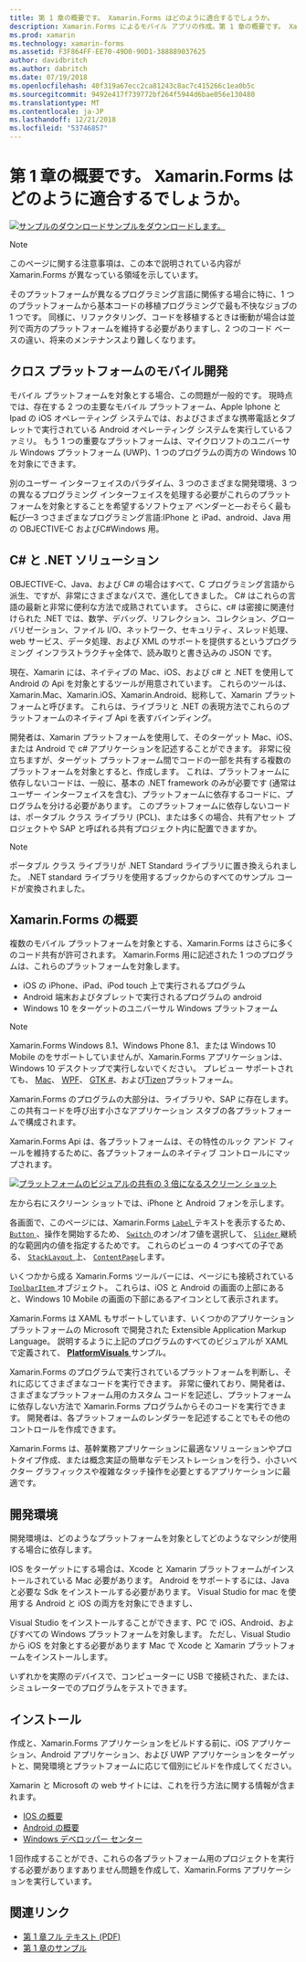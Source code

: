 ```yaml
---
title: 第 1 章の概要です。 Xamarin.Forms はどのように適合するでしょうか。
description: Xamarin.Forms によるモバイル アプリの作成。第 1 章の概要です。 Xamarin.Forms はどのように適合するでしょうか。
ms.prod: xamarin
ms.technology: xamarin-forms
ms.assetid: F3F864FF-EE70-49D0-90D1-388889037625
author: davidbritch
ms.author: dabritch
ms.date: 07/19/2018
ms.openlocfilehash: 40f319a67ecc2ca81243c8ac7c415266c1ea0b5c
ms.sourcegitcommit: 9492e417f739772bf264f5944d6bae056e130480
ms.translationtype: MT
ms.contentlocale: ja-JP
ms.lasthandoff: 12/21/2018
ms.locfileid: "53746857"
---
```

# <a name="summary-of-chapter-1-how-does-xamarinforms-fit-in"></a>第 1 章の概要です。 Xamarin.Forms はどのように適合するでしょうか。

[![サンプルのダウンロード](~/media/shared/download.png)サンプルをダウンロードします。](https://github.com/xamarin/xamarin-forms-book-samples/tree/master/Chapter01)

> [!NOTE]
> このページに関する注意事項は、この本で説明されている内容が Xamarin.Forms が異なっている領域を示しています。

そのプラットフォームが異なるプログラミング言語に関係する場合に特に、1 つのプラットフォームから基本コードの移植プログラミングで最も不快なジョブの 1 つです。 同様に、リファクタリング、コードを移植するときは衝動が場合は並列で両方のプラットフォームを維持する必要がありますし、2 つのコード ベースの違い、将来のメンテナンスより難しくなります。

## <a name="cross-platform-mobile-development"></a>クロス プラットフォームのモバイル開発

モバイル プラットフォームを対象とする場合、この問題が一般的です。 現時点では、存在する 2 つの主要なモバイル プラットフォーム、Apple Iphone と Ipad の iOS オペレーティング システムでは、およびさまざまな携帯電話とタブレットで実行されている Android オペレーティング システムを実行しているファミリ。 もう 1 つの重要なプラットフォームは、マイクロソフトのユニバーサル Windows プラットフォーム (UWP)、1 つのプログラムの両方の Windows 10 を対象にできます。

別のユーザー インターフェイスのパラダイム、3 つのさまざまな開発環境、3 つの異なるプログラミング インターフェイスを処理する必要がこれらのプラットフォームを対象とすることを希望するソフトウェア ベンダーと&mdash;おそらく最も転び&mdash;3 つさまざまなプログラミング言語:IPhone と iPad、android、Java 用の OBJECTIVE-C およびC#Windows 用。

## <a name="the-c-and-net-solution"></a>C# と .NET ソリューション

OBJECTIVE-C、Java、および C# の場合はすべて、C プログラミング言語から派生、ですが、非常にさまざまなパスで、進化してきました。 C# はこれらの言語の最新と非常に便利な方法で成熟されています。 さらに、c# は密接に関連付けられた .NET では、数学、デバッグ、リフレクション、コレクション、グローバリゼーション、ファイル I/O、ネットワーク、セキュリティ、スレッド処理、web サービス、データ処理、および XML のサポートを提供するというプログラミング インフラストラクチャ全体で、読み取りと書き込みの JSON です。

現在、Xamarin には、ネイティブの Mac、iOS、および c# と .NET を使用して Android の Api を対象とするツールが用意されています。 これらのツールは、Xamarin.Mac、Xamarin.iOS、Xamarin.Android、総称して、Xamarin プラットフォームと呼びます。 これらは、ライブラリと .NET の表現方法でこれらのプラットフォームのネイティブ Api を表すバインディング。

開発者は、Xamarin プラットフォームを使用して、そのターゲット Mac、iOS、または Android で c# アプリケーションを記述することができます。 非常に役立ちますが、ターゲット プラットフォーム間でコードの一部を共有する複数のプラットフォームを対象とすると、作成します。 これは、プラットフォームに依存しないコードは、一般に、基本の .NET framework のみが必要です (通常はユーザー インターフェイスを含む)、プラットフォームに依存するコードに、プログラムを分ける必要があります。 このプラットフォームに依存しないコードは、ポータブル クラス ライブラリ (PCL)、または多くの場合、共有アセット プロジェクトや SAP と呼ばれる共有プロジェクト内に配置できますか。

> [!NOTE]
> ポータブル クラス ライブラリが .NET Standard ライブラリに置き換えられました。 .NET standard ライブラリを使用するブックからのすべてのサンプル コードが変換されました。

## <a name="introducing-xamarinforms"></a>Xamarin.Forms の概要

複数のモバイル プラットフォームを対象とする、Xamarin.Forms はさらに多くのコード共有が許可されます。 Xamarin.Forms 用に記述された 1 つのプログラムは、これらのプラットフォームを対象します。

- iOS の iPhone、iPad、iPod touch 上で実行されるプログラム
- Android 端末およびタブレットで実行されるプログラムの android
- Windows 10 をターゲットのユニバーサル Windows プラットフォーム

> [!NOTE]
> Xamarin.Forms Windows 8.1、Windows Phone 8.1、または Windows 10 Mobile のをサポートしていませんが、Xamarin.Forms アプリケーションは、Windows 10 デスクトップで実行しないでください。 プレビュー サポートされても、 [Mac](~/xamarin-forms/platform/mac.md)、 [WPF](~/xamarin-forms/platform/wpf.md)、 [GTK #](~/xamarin-forms/platform/gtk.md)、および[Tizen](~/xamarin-forms/platform/tizen.md)プラットフォーム。

Xamarin.Forms のプログラムの大部分は、ライブラリや、SAP に存在します。 この共有コードを呼び出す小さなアプリケーション スタブの各プラットフォームで構成されます。

Xamarin.Forms Api は、各プラットフォームは、その特性のルック アンド フィールを維持するために、各プラットフォームのネイティブ コントロールにマップされます。

[![プラットフォームのビジュアルの共有の 3 倍になるスクリーン ショット](images/ch01fg03-small.png "Xamarin.Forms Controls on Each Platform")](images/ch01fg03-large.png#lightbox "Xamarin.Forms Controls on Each Platform")

左から右にスクリーン ショットでは、iPhone と Android フォンを示します。

各画面で、このページには、Xamarin.Forms [ `Label` ](xref:Xamarin.Forms.Label)テキストを表示するため、 [ `Button` ](xref:Xamarin.Forms.Button) 、操作を開始するため、 [ `Switch` ](xref:Xamarin.Forms.Switch)のオン/オフ値を選択して、 [ `Slider` ](xref:Xamarin.Forms.Slider)継続的な範囲内の値を指定するためです。 これらのビューの 4 つすべての子である、 [ `StackLayout` ](xref:Xamarin.Forms.StackLayout)上、 [ `ContentPage`](xref:Xamarin.Forms.ContentPage)します。

いくつかから成る Xamarin.Forms ツールバーには、ページにも接続されている[ `ToolbarItem` ](xref:Xamarin.Forms.ToolbarItem)オブジェクト。 これらは、iOS と Android の画面の上部にあると、Windows 10 Mobile の画面の下部にあるアイコンとして表示されます。

Xamarin.Forms は XAML もサポートしています、いくつかのアプリケーション プラットフォームの Microsoft で開発された Extensible Application Markup Language。 説明するように上記のプログラムのすべてのビジュアルが XAML で定義されて、 [ **PlatformVisuals** ](https://github.com/xamarin/xamarin-forms-book-samples/tree/master/Chapter01/PlatformVisuals)サンプル。

Xamarin.Forms のプログラムで実行されているプラットフォームを判断し、それに応じてさまざまなコードを実行できます。 非常に優れており、開発者は、さまざまなプラットフォーム用のカスタム コードを記述し、プラットフォームに依存しない方法で Xamarin.Forms プログラムからそのコードを実行できます。 開発者は、各プラットフォームのレンダラーを記述することでもその他のコントロールを作成できます。

Xamarin.Forms は、基幹業務アプリケーションに最適なソリューションやプロトタイプ作成、または概念実証の簡単なデモンストレーションを行う、小さいベクター グラフィックスや複雑なタッチ操作を必要とするアプリケーションに最適です。

## <a name="your-development-environment"></a>開発環境

開発環境は、どのようなプラットフォームを対象としてどのようなマシンが使用する場合に依存します。

IOS をターゲットにする場合は、Xcode と Xamarin プラットフォームがインストールされている Mac 必要があります。 Android をサポートするには、Java と必要な Sdk をインストールする必要があります。 Visual Studio for mac を使用する Android と iOS の両方を対象にできますし、

Visual Studio をインストールすることができます、PC で iOS、Android、およびすべての Windows プラットフォームを対象します。 ただし、Visual Studio から iOS を対象とする必要があります Mac で Xcode と Xamarin プラットフォームをインストールします。

いずれかを実際のデバイスで、コンピューターに USB で接続された、または、シミュレーターでのプログラムをテストできます。

## <a name="installation"></a>インストール

作成と、Xamarin.Forms アプリケーションをビルドする前に、iOS アプリケーション、Android アプリケーション、および UWP アプリケーションをターゲットと、開発環境とプラットフォームに応じて個別にビルドを作成してください。

Xamarin と Microsoft の web サイトには、これを行う方法に関する情報が含まれます。

- [IOS の概要](~/ios/get-started/index.md)
- [Android の概要](~/android/get-started/index.md)
- [Windows デベロッパー センター](http://dev.windows.com)

1 回作成することができ、これらの各プラットフォーム用のプロジェクトを実行する必要がありますありません問題を作成して、Xamarin.Forms アプリケーションを実行しています。

## <a name="related-links"></a>関連リンク

- [第 1 章フル テキスト (PDF)](https://download.xamarin.com/developer/xamarin-forms-book/XamarinFormsBook-Ch01-Apr2016.pdf)
- [第 1 章のサンプル](https://github.com/xamarin/xamarin-forms-book-samples/tree/master/Chapter01)
